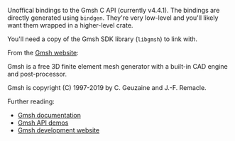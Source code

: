 Unoffical bindings to the Gmsh C API (currently v4.4.1).
The bindings are directly generated using `bindgen`.
They're very low-level and you'll likely want them wrapped in a higher-level crate.

You'll need a copy of the Gmsh SDK library (`libgmsh`) to link with.  

From the [Gmsh website](http://gmsh.info/): 

Gmsh is a free 3D finite element mesh generator with a built-in CAD engine and post-processor.

Gmsh is copyright (C) 1997-2019 by C. Geuzaine and J.-F. Remacle.

Further reading: 
* [Gmsh documentation](http://gmsh.info/doc/texinfo/gmsh.html)
* [Gmsh API demos](https://gitlab.onelab.info/gmsh/gmsh/blob/master/demos/api/README.txt)
* [Gmsh development website](https://gitlab.onelab.info/gmsh/gmsh)
